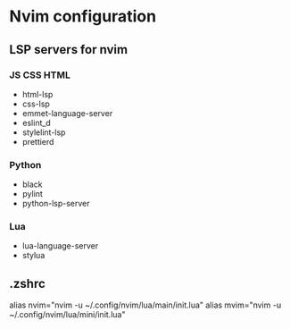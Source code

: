 <h1>Nvim configuration</h1>

<h2>LSP servers for nvim</h2>

<h3>JS CSS HTML</h3>

<ul>
    <li>html-lsp</li>
    <li>css-lsp</li>
    <li>emmet-language-server</li>
    <li>eslint_d</li>
    <li>stylelint-lsp</li>
    <li>prettierd</li>
</ul>

<h3>Python</h3>

<ul>
    <li>black</li>
    <li>pylint</li>
    <li>python-lsp-server</li>
</ul>

<h3>Lua</h3>

<ul>
    <li>lua-language-server</li>
    <li>stylua</li>
</ul>

<h2>.zshrc</h2>

alias nvim="nvim -u ~/.config/nvim/lua/main/init.lua"
alias mvim="nvim -u ~/.config/nvim/lua/mini/init.lua"
